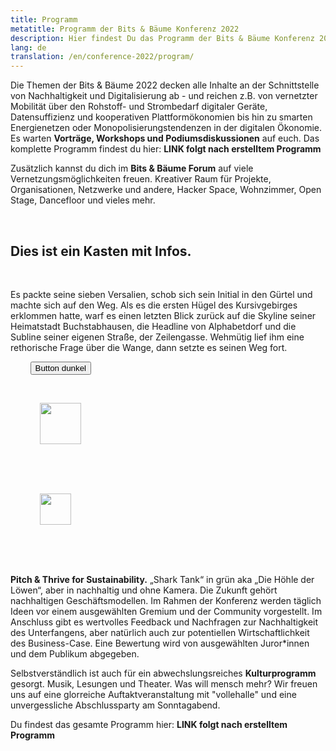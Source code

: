 ```yaml
---
title: Programm
metatitle: Programm der Bits & Bäume Konferenz 2022
description: Hier findest Du das Programm der Bits & Bäume Konferenz 2022
lang: de
translation: /en/conference-2022/program/
---
```

Die Themen der Bits & Bäume 2022 decken alle Inhalte an der Schnittstelle von Nachhaltigkeit und Digitalisierung ab - und reichen z.B. von vernetzter Mobilität über den Rohstoff- und Strombedarf digitaler Geräte, Datensuffizienz und kooperativen Plattformökonomien bis hin zu smarten Energienetzen oder Monopolisierungstendenzen in der digitalen Ökonomie. Es warten **Vorträge, Workshops und Podiumsdiskussionen** auf euch. Das komplette Programm findest du hier: **LINK folgt nach erstelltem Programm**

Zusätzlich kannst du dich im **Bits & Bäume Forum** auf viele Vernetzungsmöglichkeiten freuen. Kreativer Raum für Projekte, Organisationen, Netzwerke und andere, Hacker Space, Wohnzimmer, Open Stage, Dancefloor und vieles mehr.

<div class="box box-infos">

        <h2 class="h3">Dies ist ein Kasten mit Infos.</h2>

        <p>Es packte seine sieben Versalien, schob sich sein Initial in den Gürtel und machte sich auf den Weg. Als es die ersten Hügel des Kursivgebirges erklommen hatte, warf es einen letzten Blick zurück auf die Skyline seiner Heimatstadt Buchstabhausen, die Headline von Alphabetdorf und die Subline seiner eigenen Straße, der Zeilengasse. Wehmütig lief ihm eine rethorische Frage über die Wange, dann setzte es seinen Weg fort.</p>

        <button class="btn-dark">Button dunkel</button>

        <div class="box__icon">

            <img src="/assets/images/icon-box-infos.svg" widht="66" height="66">

        </div>

        <div class="box__pixel">

            <img src="/assets/images/pixel-box-infos.svg" widht="50" height="50">

        </div>

    </div>

**Pitch & Thrive for Sustainability.** „Shark Tank“ in grün aka „Die Höhle der Löwen“, aber in nachhaltig und ohne Kamera. Die Zukunft gehört nachhaltigen Geschäftsmodellen. Im Rahmen der Konferenz werden täglich Ideen vor einem ausgewählten Gremium und der Community vorgestellt. Im Anschluss gibt es wertvolles Feedback und Nachfragen zur Nachhaltigkeit des Unterfangens, aber natürlich auch zur potentiellen Wirtschaftlichkeit des Business-Case. Eine Bewertung wird von ausgewählten Juror*innen und dem Publikum abgegeben.

Selbstverständlich ist auch für ein abwechslungsreiches **Kulturprogramm** gesorgt. Musik, Lesungen und Theater. Was will mensch mehr? Wir freuen uns auf eine glorreiche Auftaktveranstaltung mit "vollehalle" und eine unvergessliche Abschlussparty am Sonntagabend.

Du findest das gesamte Programm hier: **LINK folgt nach erstelltem Programm**